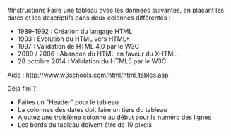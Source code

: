 #Instructions
Faire une tableau avec les données suivantes, en plaçant les dates et les descriptifs dans deux colonnes différentes :

- 1989-1992 : Création du langage HTML
- 1993 : Evolution du HTML vers HTML+
- 1997 : Validation de HTML 4.0 par le W3C
- 2000 / 2006 : Abandon du HTML en faveur du XHTML
- 28 octobre 2014 : Validation du HTML5 par le W3C

Aide : http://www.w3schools.com/html/html_tables.asp

Déjà fini ?
- Faites un "Header" pour le tableau
- La colonnes des dates doit faire un tiers du tableau
- Ajoutez une troisième colonne au début pour le numéro des lignes
- Les bords du tableau doivent être de 10 pixels
